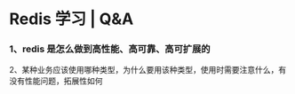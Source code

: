 # Redis 学习 | Q&A

### 1、redis 是怎么做到高性能、高可靠、高可扩展的





2、某种业务应该使用哪种类型，为什么要用该种类型，使用时需要注意什么，有没有性能问题，拓展性如何